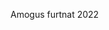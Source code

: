 Amogus furtnat 2022

<!---
BertocchiJakub/BertocchiJakub is a ✨ special ✨ repository because its `README.md` (this file) appears on your GitHub profile.
You can click the Preview link to take a look at your changes.
--->
